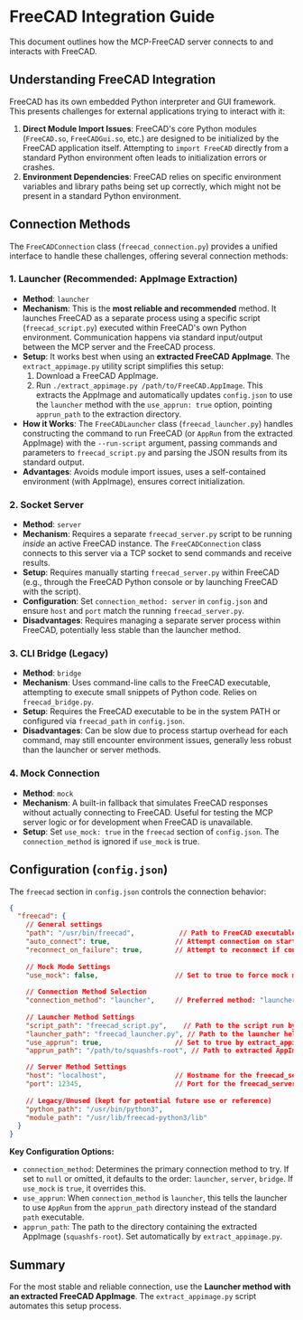 # FreeCAD Integration Guide

This document outlines how the MCP-FreeCAD server connects to and interacts with FreeCAD.

## Understanding FreeCAD Integration

FreeCAD has its own embedded Python interpreter and GUI framework. This presents challenges for external applications trying to interact with it:

1.  **Direct Module Import Issues**: FreeCAD's core Python modules (`FreeCAD.so`, `FreeCADGui.so`, etc.) are designed to be initialized by the FreeCAD application itself. Attempting to `import FreeCAD` directly from a standard Python environment often leads to initialization errors or crashes.
2.  **Environment Dependencies**: FreeCAD relies on specific environment variables and library paths being set up correctly, which might not be present in a standard Python environment.

## Connection Methods

The `FreeCADConnection` class (`freecad_connection.py`) provides a unified interface to handle these challenges, offering several connection methods:

### 1. Launcher (Recommended: AppImage Extraction)

- **Method**: `launcher`
- **Mechanism**: This is the **most reliable and recommended** method. It launches FreeCAD as a separate process using a specific script (`freecad_script.py`) executed within FreeCAD's own Python environment. Communication happens via standard input/output between the MCP server and the FreeCAD process.
- **Setup**: It works best when using an **extracted FreeCAD AppImage**. The `extract_appimage.py` utility script simplifies this setup:
    1.  Download a FreeCAD AppImage.
    2.  Run `./extract_appimage.py /path/to/FreeCAD.AppImage`. This extracts the AppImage and automatically updates `config.json` to use the `launcher` method with the `use_apprun: true` option, pointing `apprun_path` to the extraction directory.
- **How it Works**: The `FreeCADLauncher` class (`freecad_launcher.py`) handles constructing the command to run FreeCAD (or `AppRun` from the extracted AppImage) with the `--run-script` argument, passing commands and parameters to `freecad_script.py` and parsing the JSON results from its standard output.
- **Advantages**: Avoids module import issues, uses a self-contained environment (with AppImage), ensures correct initialization.

### 2. Socket Server

- **Method**: `server`
- **Mechanism**: Requires a separate `freecad_server.py` script to be running *inside* an active FreeCAD instance. The `FreeCADConnection` class connects to this server via a TCP socket to send commands and receive results.
- **Setup**: Requires manually starting `freecad_server.py` within FreeCAD (e.g., through the FreeCAD Python console or by launching FreeCAD with the script).
- **Configuration**: Set `connection_method: server` in `config.json` and ensure `host` and `port` match the running `freecad_server.py`.
- **Disadvantages**: Requires managing a separate server process within FreeCAD, potentially less stable than the launcher method.

### 3. CLI Bridge (Legacy)

- **Method**: `bridge`
- **Mechanism**: Uses command-line calls to the FreeCAD executable, attempting to execute small snippets of Python code. Relies on `freecad_bridge.py`.
- **Setup**: Requires the FreeCAD executable to be in the system PATH or configured via `freecad_path` in `config.json`.
- **Disadvantages**: Can be slow due to process startup overhead for each command, may still encounter environment issues, generally less robust than the launcher or server methods.

### 4. Mock Connection

- **Method**: `mock`
- **Mechanism**: A built-in fallback that simulates FreeCAD responses without actually connecting to FreeCAD. Useful for testing the MCP server logic or for development when FreeCAD is unavailable.
- **Setup**: Set `use_mock: true` in the `freecad` section of `config.json`. The `connection_method` is ignored if `use_mock` is true.

## Configuration (`config.json`)

The `freecad` section in `config.json` controls the connection behavior:

```json
{
  "freecad": {
    // General settings
    "path": "/usr/bin/freecad",           // Path to FreeCAD executable (used by bridge, fallback for launcher)
    "auto_connect": true,                // Attempt connection on startup
    "reconnect_on_failure": true,        // Attempt to reconnect if connection fails
    
    // Mock Mode Settings
    "use_mock": false,                   // Set to true to force mock mode
    
    // Connection Method Selection
    "connection_method": "launcher",     // Preferred method: "launcher", "server", "bridge", or null/auto
    
    // Launcher Method Settings
    "script_path": "freecad_script.py",    // Path to the script run by the launcher
    "launcher_path": "freecad_launcher.py", // Path to the launcher helper
    "use_apprun": true,                  // Set to true by extract_appimage.py
    "apprun_path": "/path/to/squashfs-root", // Path to extracted AppImage dir (set by extract_appimage.py)

    // Server Method Settings
    "host": "localhost",                 // Hostname for the freecad_server.py
    "port": 12345,                       // Port for the freecad_server.py
    
    // Legacy/Unused (kept for potential future use or reference)
    "python_path": "/usr/bin/python3", 
    "module_path": "/usr/lib/freecad-python3/lib"
  }
}
```

**Key Configuration Options:**

-   `connection_method`: Determines the primary connection method to try. If set to `null` or omitted, it defaults to the order: `launcher`, `server`, `bridge`. If `use_mock` is `true`, it overrides this.
-   `use_apprun`: When `connection_method` is `launcher`, this tells the launcher to use `AppRun` from the `apprun_path` directory instead of the standard `path` executable.
-   `apprun_path`: The path to the directory containing the extracted AppImage (`squashfs-root`). Set automatically by `extract_appimage.py`.

## Summary

For the most stable and reliable connection, use the **Launcher method with an extracted FreeCAD AppImage**. The `extract_appimage.py` script automates this setup process. 
